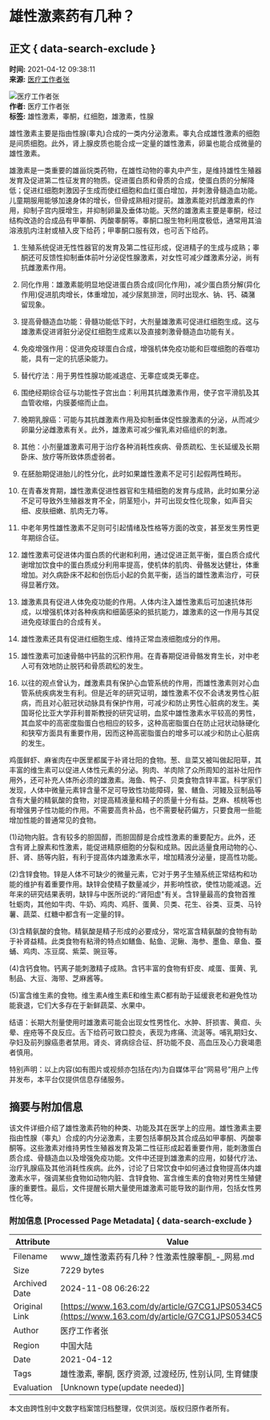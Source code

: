 # 雄性激素药有几种？

## 正文 { data-search-exclude }


**时间:** 2021-04-12 09:38:11  
**来源:** [医疗工作者张](https://www.163.com/dy/media/T1582196155613.html)  

![医疗工作者张](https://nimg.ws.126.net/?url=http://dingyue.ws.126.net/2020/0220/e6a3589ej00q5zy5z0005c0004g004gc.jpg&thumbnail=160y160&quality=80&type=jpg)  
**作者:** 医疗工作者张  
**标签:** 雄性激素，睾酮，红细胞，雄激素，性腺

雄性激素主要是指由性腺(睾丸)合成的一类内分泌激素。睾丸合成雄性激素的细胞是间质细胞。此外，肾上腺皮质也能合成一定量的雄性激素，卵巢也能合成微量的雄性激素。

雄激素是一类重要的雄甾烷类药物，在雄性动物的睾丸中产生，是维持雄性生殖器发育及促进第二性征发育的物质。促进蛋白质和骨质的合成，使蛋白质的分解降低；促进红细胞刺激因子生成而使红细胞和血红蛋白增加，并刺激骨髓造血功能。儿童期服用能够加速身体的增长，但骨成熟相对提前。雄激素能对抗雌激素的作用，抑制子宫内膜增生，并抑制卵巢及垂体功能。天然的雄激素主要是睾酮，经过结构改造的合成品有甲睾酮、丙酸睾酮等。睾酮口服生物利用度极低，通常用其油溶液肌内注射或植入皮下给药；甲睾酮口服有效，也可舌下给药。

1. 生殖系统促进无性性器官的发育及第二性征形成，促进精子的生成与成熟；睾酮还可反馈性抑制垂体前叶分泌促性腺激素，对女性可减少雌激素分泌，尚有抗雌激素作用。
2. 同化作用：雄激素能明显地促进蛋白质合成(同化作用)，减少蛋白质分解(异化作用)促进肌肉增长，体重增加，减少尿氮排泄，同时出现水、钠、钙、磷潴留现象。
3. 提高骨髓造血功能：骨髓功能低下时，大剂量雄激素可促进红细胞生成。这与雄激素促进肾脏分泌促红细胞生成素以及直接刺激骨髓造血功能有关。
4. 免疫增强作用：促进免疫球蛋白合成，增强机体免疫功能和巨噬细胞的吞噬功能，具有一定的抗感染能力。

1. 替代疗法：用于男性性腺功能减退症、无睾症或类无睾症。
2. 围绝经期综合征与功能性子宫出血：利用其抗雌激素作用，使子宫平滑肌及其血管收缩，内膜萎缩而止血。
3. 晚期乳腺癌：可能与其抗雌激素作用及抑制垂体促性腺激素的分泌，从而减少卵巢分泌雌激素有关。此外，雄激素可减少催乳素对癌组织的刺激。
4. 其他：小剂量雄激素可用于治疗各种消耗性疾病、骨质疏松、生长延缓及长期卧床、放疗等所致体质虚弱者。

1. 在胚胎期促进胎儿的性分化，此时如果雄性激素不足可引起假两性畸形。
2. 在青春发育期，雄性激素促进性器官和生精细胞的发育与成熟，此时如果分泌不足可导致外生殖器发育不全，阴茎短小，并可出现女性化现象，如声音尖细、皮肤细嫩、肌肉无力等。
3. 中老年男性雄性激素不足则可引起情绪及性格等方面的改变，甚至发生男性更年期综合征。
4. 雄性激素可促进体内蛋白质的代谢和利用，通过促进正氮平衡，蛋白质合成代谢增加饮食中的蛋白质成分利用率提高，使机体的肌肉、骨骼发达健壮，体重增加。对久病卧床不起和创伤后小起的负氮平衡，适当的雄性激素治疗，可获得显著疗效。
5. 雄激素具有促进人体免疫功能的作用。人体内注入雄性激素后可加速抗体形成，以增强机体对各种疾病和细菌感染的抵抗能力，雄激素的这一作用与其促进免疫球蛋白的合成有关。
6. 雄性激素还具有促进红细胞生成、维持正常血液细胞成分的作用。
7. 雄性激素可加速骨骼中钙盐的沉积作用。在青春期促进骨骼发育生长，对中老人可有效地防止脱钙和骨质疏松的发生。
8. 以往的观点曾认为，雌激素具有保护心血管系统的作用，而雄性激素则对心血管系统疾病发生有利。但是近年的研究证明，雄性激素不仅不会诱发男性心脏病，而且对心脏冠状动脉具有保护作用，可减少和防止男性心脏病的发生。美国哥伦比亚大学菲利普斯教授的研究证明，血浆中雄性激素水平较高的男性，其血浆中的高密度脂蛋白也相应的较多，这种高密脂蛋白在防止冠状动脉硬化和狭窄方面具有重要作用，因而这种高密脂蛋白的增多可以减少和防止心脏病的发生。

鸡蛋鲜虾、麻雀肉在中医里都属于补肾壮阳的食物。葱、韭菜又被叫做起阳草，其丰富的维生素可以促进人体性元素的分泌。狗肉、羊肉除了众所周知的滋补壮阳作用外，还可补充人体所必须的雄激素。海鱼、鸭子、贝类食物含锌丰富。科学家们发现，人体中微量元素锌含量不足可导致性功能障碍，鳖、鳝鱼、河鳗及豆制品等含有大量的精氨酸的食物，对提高精液量和精子的质量十分有益。芝麻、核桃等也有增强男子性功能的作用。不需要高贵补品，也不需要秘药偏方，只要食用一些能增加性能的普通常见的食物。

(1)动物内脏。含有较多的胆固醇，而胆固醇是合成性激素的重要配方。此外，还含有肾上腺素和性激素，能促进精原细胞的分裂和成熟。因此适量食用动物的心、肝、肾、肠等内脏，有利于提高体内雄激素水平，增加精液分泌量，提高性功能。

(2)含锌食物。锌是人体不可缺少的微量元素，它对于男子生殖系统正常结构和功能的维护有着重要作用。缺锌会使精子数量减少，并影响性欲，使性功能减退。近年来的研究结果表明，缺锌与中医所说的:“肾阳虚"有关。含锌量最高的食物首推牡蛎肉，其他如牛肉、牛奶、鸡肉、鸡肝、蛋黄、贝类、花生、谷类、豆类、马铃薯、蔬菜、红糖中都含有一定量的锌。

(3)含精氨酸的食物。精氨酸是精子形成的必要成分，常吃富含精氨酸的食物有助于补肾益精。此类食物有粘滑的特点如鳝鱼、鲇鱼、泥鳅、海参、墨鱼、章鱼、蚕蛹、鸡肉、冻豆腐、紫菜、豌豆等。

(4)含钙食物。钙离子能刺激精子成熟。含钙丰富的食物有虾皮、咸蛋、蛋黄、乳制品、大豆、海带、芝麻酱等。

(5)富含维生素的食物。维生素A维生素E和维生素C都有助于延缓衰老和避免性功能衰退，它们大多存在于新鲜蔬菜、水果中。

结语：长期大剂量使用时雄激素可能会出现女性男性化、水肿、肝损害、黄疸、头晕、痤疮等不良反应。舌下给药可致口腔炎，表现为疼痛、流涎等。哺乳期妇女、孕妇及前列腺癌患者禁用。肾炎、肾病综合征、肝功能不良、高血压及心力衰竭患者慎用。

特别声明：以上内容(如有图片或视频亦包括在内)为自媒体平台“网易号”用户上传并发布，本平台仅提供信息存储服务。

## 摘要与附加信息

<!-- tcd_abstract -->
该文件详细介绍了雄性激素药物的种类、功能及其在医学上的应用。雄性激素主要指由性腺（睾丸）合成的内分泌激素，主要包括睾酮及其合成品如甲睾酮、丙酸睾酮等。这些激素对维持男性生殖器发育及第二性征形成起着重要作用，能刺激蛋白质合成、骨髓造血以及增强免疫功能。文件中还提到雄激素的应用，如替代疗法、治疗乳腺癌及其他消耗性疾病。此外，讨论了日常饮食中如何通过食物提高体内雄激素水平，强调某些食物如动物内脏、含锌食物、富含维生素的食物对男性生殖健康的重要性。最后，文件提醒长期大量使用雄激素可能导致的副作用，包括女性男性化等。
<!-- tcd_abstract_end -->

### 附加信息 [Processed Page Metadata] { data-search-exclude }

| Attribute       | Value                                  |
|-----------------|----------------------------------------|
| Filename        | www_雄性激素药有几种？性激素性腺睾酮_-_网易.md                             |
| Size            | 7229 bytes                           |
| Archived Date   | 2024-11-08 06:26:22                             |
| Original Link   | [https://www.163.com/dy/article/G7CG1JPS0534C58D.html](https://www.163.com/dy/article/G7CG1JPS0534C58D.html)                       |
| Author          | 医疗工作者张                               |
| Region          | 中国大陆                               |
| Date            | 2021-04-12                                 |
| Tags            | 雄性激素, 睾酮, 医疗资源, 过渡经历, 性别认同, 生育健康                                 |
| Evaluation            | [Unknown type(update needed)]                                 |
<!-- tcd_table_end -->

本文由跨性别中文数字档案馆归档整理，仅供浏览。版权归原作者所有。

